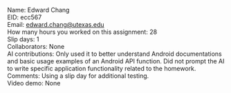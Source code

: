 Name: Edward Chang  
EID: ecc567  
Email: edward.chang@utexas.edu  
How many hours you worked on this assignment: 28   
Slip days: 1  
Collaborators: None  
AI contributions: Only used it to better understand Android documentations and basic usage examples of an Android API function.  Did not prompt the AI to write specific application functionality related to the homework.  
Comments: Using a slip day for additional testing.  
Video demo: None  
